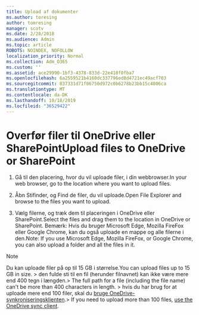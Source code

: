 ```yaml
---
title: Upload af dokumenter
ms.author: toresing
author: tomresing
manager: scotv
ms.date: 2/28/2018
ms.audience: Admin
ms.topic: article
ROBOTS: NOINDEX, NOFOLLOW
localization_priority: Normal
ms.collection: Adm_O365
ms.custom: ''
ms.assetid: ace29990-1bf3-4378-833d-22e418f0fba7
ms.openlocfilehash: 6a2559521b4160dc337796ed8d4721ec49acf703
ms.sourcegitcommit: 037331d71f06750d972c0b6278b23bb15c4806ca
ms.translationtype: MT
ms.contentlocale: da-DK
ms.lasthandoff: 10/18/2019
ms.locfileid: "36529422"
---
```

# <a name="upload-files-to-onedrive-or-sharepoint"></a><span data-ttu-id="3ffb0-102">Overfør filer til OneDrive eller SharePoint</span><span class="sxs-lookup"><span data-stu-id="3ffb0-102">Upload files to OneDrive or SharePoint</span></span>

1. <span data-ttu-id="3ffb0-103">Gå til den placering, hvor du vil uploade filer, i din webbrowser.</span><span class="sxs-lookup"><span data-stu-id="3ffb0-103">In your web browser, go to the location where you want to upload files.</span></span>
    
2. <span data-ttu-id="3ffb0-104">Åbn Stifinder, og Find de filer, du vil uploade.</span><span class="sxs-lookup"><span data-stu-id="3ffb0-104">Open File Explorer and browse to the files you want to upload.</span></span>
    
3. <span data-ttu-id="3ffb0-105">Vælg filerne, og træk dem til placeringen i OneDrive eller SharePoint.</span><span class="sxs-lookup"><span data-stu-id="3ffb0-105">Select the files and drag them to the location in OneDrive or SharePoint.</span></span> <span data-ttu-id="3ffb0-106">Bemærk: Hvis du bruger Microsoft Edge, Mozilla FireFox eller Google Chrome, kan du også uploade en mappe og alle filerne i den.</span><span class="sxs-lookup"><span data-stu-id="3ffb0-106">Note: If you use Microsoft Edge, Mozilla FireFox, or Google Chrome, you can also upload a folder and all the files in it.</span></span>
    
> [!NOTE]
>  <span data-ttu-id="3ffb0-107">Du kan uploade filer på op til 15 GB i størrelse.</span><span class="sxs-lookup"><span data-stu-id="3ffb0-107">You can upload files up to 15 GB in size.</span></span> <span data-ttu-id="3ffb0-108">> den fulde sti til en fil (herunder filnavnet) kan ikke være mere end 400 tegn i længden.</span><span class="sxs-lookup"><span data-stu-id="3ffb0-108">>  The full path for a file (including the file name) can't be more than 400 characters in length.</span></span> <span data-ttu-id="3ffb0-109">> hvis du har brug for at uploade mere end 100 filer, skal du [bruge OneDrive-synkroniseringsklienten](https://go.microsoft.com/fwlink/?linkid=866427).</span><span class="sxs-lookup"><span data-stu-id="3ffb0-109">>  If you need to upload more than 100 files, [use the OneDrive sync client](https://go.microsoft.com/fwlink/?linkid=866427).</span></span> 
  

